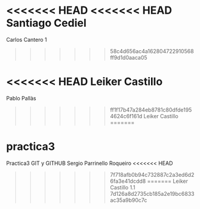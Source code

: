 <<<<<<< HEAD
<<<<<<< HEAD
Santiago Cediel
=======
Carlos Cantero 1 
>>>>>>> 58c4d656ac4a162804722910568ff9d1d0aaca05

<<<<<<< HEAD
Leiker Castillo
=======
Pablo Pallàs
>>>>>>> ff1f17b47a284eb8781c80dfde1954624c6f161d
Leiker Castillo
=======
# practica3
Practica3 GIT y GITHUB
Sergio Parrinello Roqueiro
<<<<<<< HEAD
>>>>>>> 7f718afb0b94c732887c2a3ed6d26fa3e41dcdd8
=======
Leiker Castillo 1.1
>>>>>>> 7d126a8d2735cb185a2e19bc6833ac35a9b90c7c
